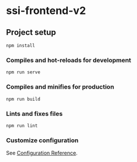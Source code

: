 # ssi-frontend-v2

## Project setup
```
npm install
``` 

### Compiles and hot-reloads for development
```
npm run serve
```

### Compiles and minifies for production
```
npm run build
```
 
### Lints and fixes files
```
npm run lint
```

### Customize configuration
See [Configuration Reference](https://cli.vuejs.org/config/).
